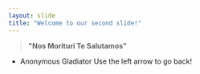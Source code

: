 ```yaml
---
layout: slide
title: "Welcome to our second slide!"
---
```

> **"Nos Morituri Te Salutamos"** 
- Anonymous Gladiator
Use the left arrow to go back!
